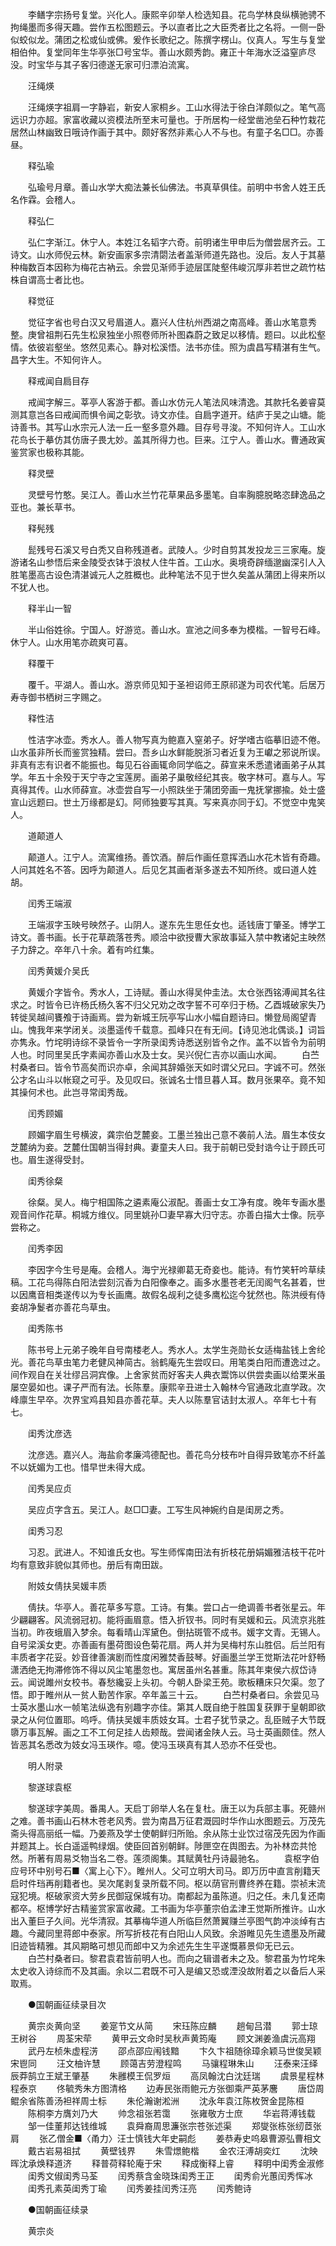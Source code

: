 <!-- { "loadSidebar": true } -->
　　李鳝字宗扬号复堂。兴化人。康熙辛卯举人检选知县。花鸟学林良纵横驰骋不拘绳墨而多得天趣。尝作五松图题云。予以直者比之大臣秃者比之名将。一侧一卧似蛟似龙。蒲团之松或仙或佛。爰作长歌纪之。陈撰字楞山。仪真人。写生与复堂相伯仲。复堂同年生华亭张□号宝华。善山水颇秀韵。雍正十年海水泛溢窒庐尽没。时宝华与其子客归德遂无家可归漂泊流寓。

　　汪绳煐

　　汪绳煐字祖肩一字静岩，新安人家桐乡。工山水得法于徐白洋颇似之。笔气高远识力亦超。家富收藏以资模法所至末可量也。于所居构一经堂凿池垒石种竹栽花居然山林幽致日哦诗作画于其中。颇好客然非素心人不与也。有童子名□□。亦善昼。

　　释弘瑜

　　弘瑜号月章。善山水学大痴法兼长仙佛法。书真草俱佳。前明中书舍人姓王氏名作霖。会稽人。

　　释弘仁

　　弘仁字渐江。休宁人。本姓江名韬字六奇。前明诸生甲申后为僧尝居齐云。工诗文。山水师倪云林。新安画家多宗清閟法者盖渐师道先路也。没后。友人于其墓种梅数百本因称为梅花古衲云。余尝见渐师手迹层匡陡壑伟峻沉厚非若世之疏竹枯株自谓高士者比也。

　　释觉征

　　觉征字省也号白汉又号眉道人。嘉兴人住杭州西湖之南高峰。善山水笔意秀整。庚曾祖荆石先生松泉独坐小照卷师所补图森蔚之致足以移情。题曰。以此松壑情。依彼岩壑坐。悠然见素心。静对松溪悟。法书亦佳。照为虞昌写精湛有生气。昌字大生。不知何许人。

　　释戒闻自扃目存

　　戒闻字解三。莘亭人客游于都。善山水仿元人笔法风味清逸。其款托名姜睿莫测其意岂各曰戒闻而惧令闻之彰欤。诗文亦佳。自扃字道开。结庐于吴之山塘。能诗善书。其写山水宗元人法一丘一壑多意外趣。目存号寻浚。不知何许人。工山水花鸟长于摹仿其仿唐子畏尢妙。盖其所得力也。巨来。江宁人。善山水。曹通政寅鉴赏家也极称其能。

　　释灵壁

　　灵壁号竹憨。吴江人。善山水兰竹花草果品多墨笔。自率胸臆脱略恣肆逸品之亚也。兼长草书。

　　释髡残

　　髭残号石溪又号白秃又自称残道者。武陵人。少时自剪其发投龙三三家庵。旋游诸名山参悟后来金陵受衣钵于浪杖人住牛首。工山水。奥境奇辟缅邈幽深引人入胜笔墨高古设色清湛诚元人之胜概也。此种笔法不见于世久矣盖从蒲团上得来所以不犹人也。

　　释半山一智

　　半山俗姓徐。宁国人。好游览。善山水。宣池之间多奉为模楷。一智号石峰。休宁人。山水用笔亦疏爽可喜。

　　释覆干

　　覆千。平湖人。善山水。游京师见知于圣袒诏师王原祁遂为司农代笔。后居万寿寺御书栖树三字赐之。

　　释性洁

　　性洁字冰壶。秀水人。善人物写真为鲍嘉入窒弟子。好学嗜古临摹旧迹不倦。山水虽非所长而鉴赏独精。尝曰。吾乡山水鲜能脱浙习者近复为王巘之邪说所误。非真有志有识者不能振也。每见石谷画辄命同学临之。薛宣来禾悉遣诸画弟子从其学。年五十余殁于天宁寺之宝莲房。画弟子巢敬经纪其丧。敬字林可。嘉与人。写真得其传。山水师薛宣。冰壶尝自写一小照趺坐于蒲团旁画一鬼抚掌挪揄。处士盛宣山远题曰。世土万缘都是幻。阿师独要写其真。写来真亦同于幻。不觉空中鬼笑人。

　　道颠道人

　　颠道人。江宁人。流寓维扬。善饮酒。醉后作画任意挥洒山水花木皆有奇趣。人问其姓名不答。因呼为颠道人。后见乞其画者渐多遂去不知所终。或曰道人姓胡。

　　闰秀王端淑

　　王端淑字玉映号映然子。山阴人。遂东先生思任女也。适钱唐丁肇圣。博学工诗文。善书画。长于花草疏落苍秀。顺洽中欲授曹大家故事延入禁中教诸妃主映然子力辞之。卒年八十余。着有吟红集。

　　闰秀黄媛介吴氏

　　黄媛介字皆令。秀水人，工诗赋。善山水得吴仲圭法。太仓张西铭溥闻其名往求之。时皆令已许杨氏杨久客不归父兄劝之改字誓不可卒归于杨。乙酉城破家失乃转徙吴越间饔飧于诗画焉。尝为新城王阮亭写山水小幅自题诗曰。懒登局阁望青山。愧我年来学闭关。淡墨遥传千载意。孤峰只在有无间。【诗见池北偶谈。】词旨亦隽永。竹垞明诗综不录皆令一字所录闺秀诗悉送别皆令之作。盖不以皆令为前明人也。时同里吴氏字素闻亦善山水及士女。吴兴倪仁吉亦以画山水闻。
　　白苎村桑者曰。皆令节高矣而识亦卓，余闻其辞婚张天如时谓父兄曰。字诚不可。然张公才名山斗以帐窥之可乎。及见叹曰。张诚名士惜旦暮人耳。数月张果卒。竟不知其操何术也。此岂寻常闺秀哉。

　　闰秀顾媚

　　顾媚字眉生号横波，龚宗伯芝麓妾。工墨兰独出己意不袭前人法。眉生本伎女芝麓纳为妾。芝麓仕国朝当得封典。妻童夫人曰。我于前朝已受封诰今让于顾氏可也。眉生遂得受封。

　　闺秀徐粲

　　徐粲。吴人。梅宁相国陈之遴素庵公淑配。善画士女工净有度。晚年专画水墨观音间作花草。桐城方维仪。同里姚孙□妻早寡大归守志。亦善白描大士像。阮亭尝称之。

　　闰秀李因

　　李因字今生号是庵。会稽人。海宁光禄卿葛无奇妾也。能诗。有竹笑轩吟草续稿。工花鸟得陈白阳法尝刻沉香为白阳像奉之。画多水墨苍老无闰阁气名甚着，世以因鹰音相类遂传以为专长画鹰。故假名觇利之徒多鹰松迄今犹然也。陈洪绶有侍妾胡净鬉者亦善花鸟草虫。

　　闺秀陈书

　　陈书号上元弟子晚年自号南楼老人。秀水人。太学生尧勋长女适梅盐钱上舍纶光。善花鸟草虫笔力老健风神简古。翁鹤庵先生尝叹曰。用笔类白阳而遭逸过之。间作观自在关壮缪吕洞宾像。上舍家贫而好客夫人典衣鬻饰以供尝卖画以给栗米虽屡空晏如也。课子严而有法。长陈羣。康熙辛丑进士入翰林今官通政北直学政。次峰廪生早卒。次界宝鸡县知县亦善花草。夫人以陈羣官诘封太淑人。卒年七十有七。

　　闺秀沈彦选

　　沈彦选。嘉兴人。海盐俞孝廉鸿德配也。善花鸟分枝布叶自得异致笔亦不纤盖不以妩媚为工也。惜早世未得大成。

　　闰秀吴应贞

　　吴应贞字含五。吴江人。赵□□妻。工写生风神婉约自是闺房之秀。

　　闺秀习忍

　　习忍。武进人。不知谁氏女也。写生师恽南田法有折枝花册娟媚雅洁枝干花叶均有意致非貌似其师也。册后有南田跋。

　　附妓女倩扶吴媛丰质

　　倩扶。华亭人。善花草多写意。工诗。有集。尝口占一绝调善书者张星云。年少翩翩客。风流弱冠初。能将画眉意。悟入折钗书。同时有吴媛和云。风流京兆胜当初。昨夜蛾眉入梦余。每看晴山浑黛色。倒拈斑管不成书。媛字文青。无锡人。自号梁溪女吏。亦善画有墨荷图设色菊花扇。两人并为吴梅村东山胜侣。后兰阳有丰质者字花妥。妙音律善演剧而性度闲雅焚香鼓琴。好画墨兰学王觉斯法花叶舒畅潇洒绝无拘滞修饰不得以风尘笔墨忽也。寓居虽州名甚重。陈其年柬侯六叔岱诗云。闻说雎州女校书。春愁纔妥上头初。今朝人卧梁王苑。歌板糟床只欠渠。忽了悟。即于睢州从一贫人勤苦作家。卒年盖三十云。
　　白苎村桑者曰。余尝见马士英水墨山水一帧笔法纵逸有别趣字亦佳。第其人既自绝于胜国复获罪于皇朝即欲录之从何位置耶。呜呼。倩扶吴媛丰质妓女耳。士君子犹节录之。乱臣贼子大节既隳万事瓦解。画之工不工何足挂人齿颊哉。尝闻诸金陕人云。马士英画颇佳。然人皆恶其名悉改为妓女冯玉瑛作。噫。使冯玉瑛真有其人恐亦不任受也。

　　明人附录

　　黎遂球袁枢

　　黎遂球字美周。番禺人。天启丁卵举人名在复杜。唐王以为兵部主事。死赣州之难。善书画山石林木苍老风秀。尝为南昌万征君溉园时华作山水图题云。万茂先斋头得高丽纸一幅。乃姜燕及学士使朝鲜归所贻。余从陈士业饮过宿茂先因为作画并题其上。长白遥遥鸭绿烟。使臣回首别朝鲜。陟匣空在舆图去。为补林峦共怆然。所著有周易爻物当名二卷。莲须阁集。其赋黄牡丹诗最驰名。
　　袁枢字伯应号环中别号石■〈寓上心下〉。睢州人。父可立明大司马。即万历中直言削籍天启时件珰再削籍者也。吴次尾剥复录所载不同。枢以荫官刑曹终养在籍。崇祯末流寇犯境。枢破家资大劳乡民御寇保城有功。南都起为虽陈道。归之任。未几复还南都卒。枢博学好古精鉴赏家富收藏。工书画为华亭董宗伯孟津王觉斯所推许。山水出入董巨子久间。光华清寂。其摹梅华道人所临巨然萧翼赚兰亭图气韵冲淡绰有古趣。今藏同里蒋郎中泰家。所写折枝花有白阳山人风致。余游睢见先生遗墨及所藏旧迹皆精雅。其风期略可想见而郎中又为余述先生生平遂慨慕景仰无已云。
　　白苎村桑者曰。黎君袁君皆前明人也。而向之辑谱者未之及。黎君虽为竹垞朱太史收入诗综而不及其画。余以二君既不可入是编又恐或湮没故附着之以备后人采取焉。

　　●国朝画征续录目次

　　黄宗炎黄向坚
　　姜寔节文从简
　　宋珏陈应麟
　　趟甸吕潜
　　郭士琼王树谷
　　周荃宋荦
　　黄甲云文命时吴秋声黄筠庵
　　顾文渊姜渔虞沅高翔
　　武丹左桢朱虚程淓
　　邵点邵应闱钱黯
　　卞久卞祖随徐璋余颖马世俊吴颖宋鬯同
　　汪文柚许慧
　　顾蔼吉劳澄程鸣
　　马骧程琳朱山
　　汪泰来汪绎辰莽鹄立王斌王肇基
　　朱雝模王侃罗烜
　　高凤翰沈白沈廷瑞
　　虞景星程林程泰京
　　佟毓秀朱方图清格
　　边寿民张雨鲍元方张御乘严英茅麐
　　唐岱周鲲余省陈善汤袒祥周士标
　　朱伦瀚谢淞洲
　　沈永年袁江陈枚贺金昆陈桓
　　陈桐李方膺刘乃大
　　帅念祖张若霭
　　张雍敬方士庶
　　华岩蒋溥钱载
　　邹一佳董邦达钱维城
　　袁舜裔周思濂张宗苍张述渠
　　郑燮张栋张纫茝张肩
　　张乙僧金■〈甬力〉汪士慎钱大年史嗣彪
　　姜恭寿史呜皋曹源弘曹相文
　　戴古岩易祖拭
　　黄壁钱界
　　朱雪燝鲍楷
　　金农汪溥胡奕灴
　　沈映晖沈承焕释道济
　　释普荷释轮庵于宋
　　释成衡释上睿
　　释明中闺秀金淑修
　　闺秀文俶闺秀马荃
　　闰秀蔡含金晓珠闺秀王正
　　闺秀俞光蕙闰秀恽冰
　　闺秀孔素英闺秀丁瑜
　　闰秀姜挂闰秀汪亮
　　闰秀鲍诗

　　●国朝画征续录

　　黄宗炎

